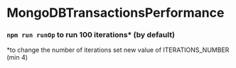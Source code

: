 # MongoDBTransactionsPerformance

### ```npm run runOp``` to run 100 iterations* (by default)
*to change the number of iterations set new value of ITERATIONS_NUMBER (min 4)
